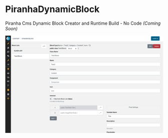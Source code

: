 # PiranhaDynamicBlock
Piranha Cms Dynamic Block Creator and Runtime Build -  No Code _(Coming Soon)_

<img src="https://raw.githubusercontent.com/mzuvin/PiranhaDynamicBlock/75e23a26573e9cfa05bbb82f7814a423dbc4e4c9/ui.png"/>
